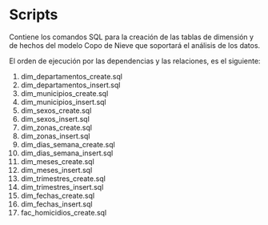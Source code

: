 # Scripts

Contiene los comandos SQL para la creación de las tablas de dimensión y de hechos del modelo Copo de Nieve que soportará el análisis de los datos.

El orden de ejecución por las dependencias y las relaciones, es el siguiente:

1. dim_departamentos_create.sql
2. dim_departamentos_insert.sql
3. dim_municipios_create.sql
4. dim_municipios_insert.sql
5. dim_sexos_create.sql
6. dim_sexos_insert.sql
7. dim_zonas_create.sql
8. dim_zonas_insert.sql
9. dim_dias_semana_create.sql
10. dim_dias_semana_insert.sql
11. dim_meses_create.sql
12. dim_meses_insert.sql
13. dim_trimestres_create.sql
14. dim_trimestres_insert.sql
15. dim_fechas_create.sql
16. dim_fechas_insert.sql
17. fac_homicidios_create.sql
